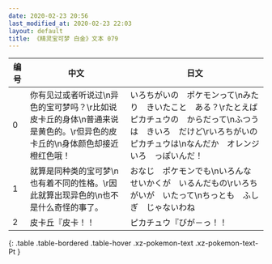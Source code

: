 ```yaml
---
date: 2020-02-23 20:56
last_modified_at: 2020-02-23 22:03
layout: default
title: 《精灵宝可梦 白金》文本 079
---
```

| 编号 | 中文 | 日文 |
| ---- | ---- | ---- |
| 0 | 你有见过或者听说过\n异色的宝可梦吗？\r比如说皮卡丘的身体\n普通来说是黄色的。\r但异色的皮卡丘的\n身体颜色却接近橙红色哦！ | いろちがいの　ポケモンって\nみたり　きいたこと　ある？\rたとえば　ピカチュウの　からだって\nふつうは　きいろ　だけど\rいろちがいの　ピカチュウは\nなんだか　オレンジいろ　っぽいんだ！ |
| 1 | 就算是同种类的宝可梦\n也有着不同的性格。\r因此就算出现异色的\n也不是什么奇怪的事了。 | おなじ　ポケモンでも\nいろんな　せいかくが　いるんだもの\rいろちがいが　いたって\nちっとも　ふしぎ　じゃないわね |
| 2 | 皮卡丘『皮卡！！ | ピカチュウ『びが－っ！！ |
{: .table .table-bordered .table-hover .xz-pokemon-text .xz-pokemon-text-Pt }
